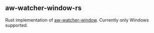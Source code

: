 ## aw-watcher-window-rs

Rust implementation of [aw-watcher-window](https://github.com/ActivityWatch/aw-watcher-window). Currently only Windows supported.  
